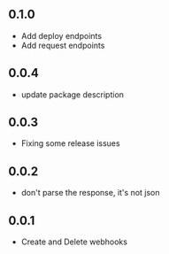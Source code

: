 0.1.0
-----
* Add deploy endpoints
* Add request endpoints

0.0.4
-----
* update package description

0.0.3
-----
* Fixing some release issues

0.0.2
-----
* don't parse the response, it's not json

0.0.1
-----
* Create and Delete webhooks
